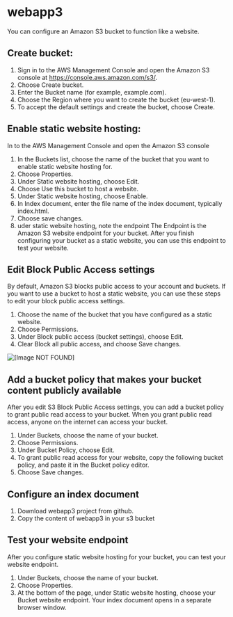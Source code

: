 # webapp3
You can configure an Amazon S3 bucket to function like a website. 

## Create bucket:
1. Sign in to the AWS Management Console and open the Amazon S3 console at https://console.aws.amazon.com/s3/.
2. Choose Create bucket.
3. Enter the Bucket name (for example, example.com).
4. Choose the Region where you want to create the bucket (eu-west-1).
5. To accept the default settings and create the bucket, choose Create.

## Enable static website hosting:
In to the AWS Management Console and open the Amazon S3 console
1. In the Buckets list, choose the name of the bucket that you want to enable static website hosting for.
2. Choose Properties.
3. Under Static website hosting, choose Edit.
4. Choose Use this bucket to host a website.
5. Under Static website hosting, choose Enable.
6. In Index document, enter the file name of the index document, typically index.html.
7. Choose save changes.
8. uder static website hosting, note the endpoint
The Endpoint is the Amazon S3 website endpoint for your bucket. After you finish configuring your bucket as a static website, you can use this endpoint to test your website.

## Edit Block Public Access settings
By default, Amazon S3 blocks public access to your account and buckets. If you want to use a bucket to host a static website, you can use these steps to edit your block public access settings.

1. Choose the name of the bucket that you have configured as a static website.
2. Choose Permissions.
3. Under Block public access (bucket settings), choose Edit.
4. Clear Block all public access, and choose Save changes.

![\[Image NOT FOUND\]](http://docs.aws.amazon.com/AmazonS3/latest/userguide/images/edit-public-access-clear.png)

 ## Add a bucket policy that makes your bucket content publicly available
After you edit S3 Block Public Access settings, you can add a bucket policy to grant public read access to your bucket. When you grant public read access, anyone on the internet can access your bucket.

1. Under Buckets, choose the name of your bucket.
2. Choose Permissions.
3. Under Bucket Policy, choose Edit.
4. To grant public read access for your website, copy the following bucket policy, and paste it in the Bucket policy editor.
5. Choose Save changes.

## Configure an index document
1. Download webapp3 project from github.
2. Copy the content of webapp3 in your s3 bucket

## Test your website endpoint
After you configure static website hosting for your bucket, you can test your website endpoint.

1. Under Buckets, choose the name of your bucket.
2. Choose Properties.
3. At the bottom of the page, under Static website hosting, choose your Bucket website endpoint.
Your index document opens in a separate browser window.
